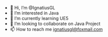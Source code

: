 - 👋 Hi, I’m @IgnatiusGL
- 👀 I’m interested in Java
- 🌱 I’m currently learning UE5
- 💞️ I’m looking to collaborate on Java Project
- 📫 How to reach me ignatiusgl@foxmail.com

<!---
IgnatiusGL/IgnatiusGL is a ✨ special ✨ repository because its `README.md` (this file) appears on your GitHub profile.
You can click the Preview link to take a look at your changes.
--->
